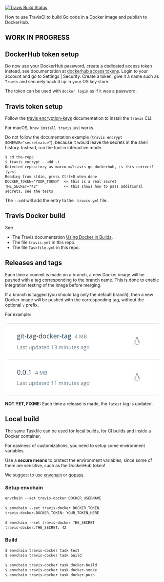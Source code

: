 [![Travis Build Status](https://travis-ci.org/marco-m/travis-go-dockerhub.svg?branch=master)](https://travis-ci.org/marco-m/travis-go-dockerhub)

How to use TravisCI to build Go code in a Docker image and publish to DockerHub.

## WORK IN PROGRESS

## DockerHub token setup

Do now use your DockerHub password, create a dedicated access token instead, see documentation at [dockerhub access tokens](https://docs.docker.com/docker-hub/access-tokens/). Login to your account and go to Settings | Security. Create a token, give it a name such as `Travis` and securely back it up in your OS key store.

The token can be used with `docker login` as if it was a password.

## Travis token setup

Follow the [travis encryption-keys](https://docs.travis-ci.com/user/encryption-keys/) documentation to install the `travis` CLI.

For macOS, `brew install travis` just works.

Do not follow the documentation example (`travis encrypt SOMEVAR="secretvalue"`), because it would leave the secrets in the shell history. Instead, run the tool in interactive mode.

```
$ cd the-repo
$ travis encrypt --add -i
Detected repository as marco-m/travis-go-dockerhub, is this correct? |yes|
Reading from stdin, press Ctrl+D when done
DOCKER_TOKEN="YOUR_TOKEN"  <= this is a real secret
THE_SECRET="42"            <= this shows how to pass additional secrets; see the tests
```

The `--add` will add the entry to the `.travis.yml` file.

## Travis Docker build

See

* The Travis documentation [Using Docker in Builds](https://docs.travis-ci.com/user/docker/).
* The file `travis.yml` in this repo.
* The file `Taskfile.yml` in this repo.

## Releases and tags

Each time a commit is made on a branch, a new Docker image will be pushed with a tag corresponding to the branch name. This is done to enable integration testing of the image before merging.

If a branch is tagged (you should tag only the default branch), then a new Docker image will be pushed with the corresponding tag, without the optional `v` prefix.

For example:

![DockerHub tags](docs/dockerhub-tags.png)

**NOT YET, FIXME:** Each time a release is made, the `latest` tag is updated.

## Local build

The same Taskfile can be used for local builds, for CI builds and inside a Docker container.

For easiness of customizations, you need to setup some environment variables.

Use a **secure means** to protect the environment variables, since some of them are sensitive, such as the DockerHub token!

We suggest to use [envchain](https://github.com/sorah/envchain) or [gopass](https://github.com/gopasspw/gopass).

### Setup envchain

```
envchain --set travis-docker DOCKER_USERNAME

$ envchain --set travis-docker DOCKER_TOKEN
travis-docker.DOCKER_TOKEN: YOUR_TOKEN_HERE

$ envchain --set travis-docker THE_SECRET
travis-docker.THE_SECRET: 42
```

### Build

```
$ envchain travis-docker task test
$ envchain travis-docker task build

$ envchain travis-docker task docker-build
$ envchain travis-docker task docker-smoke
$ envchain travis-docker task docker-push
```
